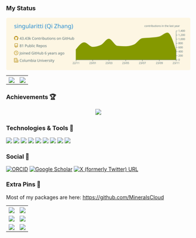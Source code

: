 ### My Status

<div align='center'>
    <a href="https://github.com/vn7n24fzkq/github-profile-summary-cards">
        <img align="center"
            src="https://raw.githubusercontent.com/singularitti/singularitti/main/profile-summary-card-output/solarized/0-profile-details.svg" />
    </a>
</div>

<table style="border-collapse: collapse; border: none;">
    <tr>
        <td>
            <a href="https://github.com/vn7n24fzkq/github-profile-summary-cards">
                <img align="center"
                    src="https://github-readme-stats-git-masterrstaa-rickstaa.vercel.app/api/top-langs/?username=singularitti&layout=compact&langs_count=12&hide_border=true&role=owner,collaborator&theme=solarized-light" />
            </a>
        </td>
        <td>
            <a href="https://github.com/vn7n24fzkq/github-profile-summary-cards">
                <img align="center"
                    src="https://github-readme-stats-git-masterrstaa-rickstaa.vercel.app/api?username=singularitti&show_icons=true&hide_border=true&include_all_commits=true&role=owner,collaborator&exclude_repo=github-readme-stats&theme=solarized-light" />
            </a>
        </td>
    </tr>
</table>

### Achievements 🏆

<div align="center">
    <img  src="https://github-profile-trophy.vercel.app/?username=singularitti&theme=gruvbox&column=4&no-frame=true&no-bg=true&no-frame=true&title=Organizations,Followers,PullRequest,Issue,Repository" width = 1000px/>
</div>

### Technologies & Tools 🔧

![](https://img.shields.io/badge/OS-macOS-informational?style=flat&logo=Apple&logoColor=white&color=2bbc8a)
![](https://img.shields.io/badge/Shell-Zsh-informational?style=flat&logo=gnu-zsh&logoColor=white&color=2bbc8a)
![](https://img.shields.io/badge/Code-Git-informational?style=flat&logo=Git&logoColor=white&color=2bbc8a)
![](https://img.shields.io/badge/Code-Python-informational?style=flat&logo=python&logoColor=white&color=2bbc8a)
![](https://img.shields.io/badge/Code-Julia-informational?style=flat&logo=julia&logoColor=white&color=2bbc8a)
![](https://img.shields.io/badge/Code-JavaScript-informational?style=flat&logo=javascript&logoColor=white&color=2bbc8a)
![](https://img.shields.io/badge/Code-HTML5-informational?style=flat&logo=html5&logoColor=white&color=2bbc8a)
![](https://img.shields.io/badge/Code-LaTeX-informational?style=flat&logo=latex&logoColor=white&color=2bbc8a)
![](https://img.shields.io/badge/Editor-VSCode-informational?style=flat&logo=Visual%20Studio%20Code&logoColor=white&color=2bbc8a)

### Social 📰

[![ORCID](https://img.shields.io/static/v1?label=ORCID&amp;message=0000-0002-3153-1117&amp;color=green&amp;logo=orcid)](https://orcid.org/0000-0002-3153-1117)
[![Google Scholar](https://img.shields.io/badge/Google%20Scholar-4285F4?logo=google-scholar&logoColor=white)](https://scholar.google.com/citations?user=CkFPwccAAAAJ)
[![X (formerly Twitter) URL](https://img.shields.io/badge/Twitter-1DA1F2?logo=twitter&logoColor=white)](https://twitter.com/QiZhangColumbia)

### Extra Pins 📌

Most of my packages are here: https://github.com/MineralsCloud

<table style="border-collapse: collapse; border: none;">
    <tr>
        <td>
            <a href="https://github.com/singularitti/Spglib.jl">
                <img align="center"
                    src="https://github-readme-stats.vercel.app/api/pin/?username=singularitti&repo=Spglib.jl" />
            </a>
        </td>
        <td>
            <a href="https://github.com/MineralsCloud/qe-demystify">
                <img align="center"
                    src="https://github-readme-stats.vercel.app/api/pin/?username=MineralsCloud&repo=qe-demystify" />
            </a>
        </td>
    </tr>
    <tr>
        <td>
            <a href="https://github.com/MineralsCloud/SimpleWorkflows.jl">
                <img align="center"
                    src="https://github-readme-stats.vercel.app/api/pin/?username=MineralsCloud&repo=SimpleWorkflows.jl" />
            </a>
        </td>
        <td>
            <a href="https://github.com/MineralsCloud/Crystallography.jl">
                <img align="center"
                    src="https://github-readme-stats.vercel.app/api/pin/?username=MineralsCloud&repo=Crystallography.jl" />
            </a>
        </td>
    </tr>
        <tr>
        <td>
            <a href="https://github.com/singularitti/LaTeXFigures.jl">
                <img align="center"
                    src="https://github-readme-stats.vercel.app/api/pin/?username=singularitti&repo=LaTeXFigures.jl" />
            </a>
        </td>
        <td>
            <a href="https://github.com/singularitti/MappingUtils.jl">
                <img align="center"
                    src="https://github-readme-stats.vercel.app/api/pin/?username=singularitti&repo=MappingUtils.jl" />
            </a>
        </td>
    </tr>
</table>
